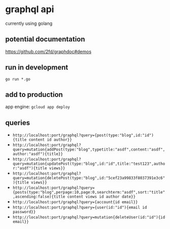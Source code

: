 # graphql api

currently using golang

## potential documentation

https://github.com/2fd/graphdoc#demos

## run in development

`go run *.go`

## add to production

app engine: `gcloud app deploy`

## queries

- `http://localhost:port/graphql?query={post(type:"blog",id:"id"){title content id author}}`
- `http://localhost:port/graphql?query=mutation{addPost(type:"blog",typetitle:"asdf",content:"asdf",author:"asdf"){title}}`
- `http://localhost:port/graphql?query=mutation{updatePost(type:"blog",id:"id",title:"test123",author:"asdf"){title views}}`
- `http://localhost:port/graphql?query=mutation{deletePost(type:"blog",id:"5cef23a99833f8037391e3c6"){title views}}`
- `http://localhost:port/graphql?query={posts(type:"blog",perpage:10,page:0,searchterm:"asdf",sort:"title",ascending:false){title content views id author date}}`
- `http://localhost:port/graphql?query={account{id email}}`
- `http://localhost:port/graphql?query={user(id:"id"){email id password}}`
- `http://localhost:port/graphql?query=mutation{deleteUser(id:"id"){id email}}`
